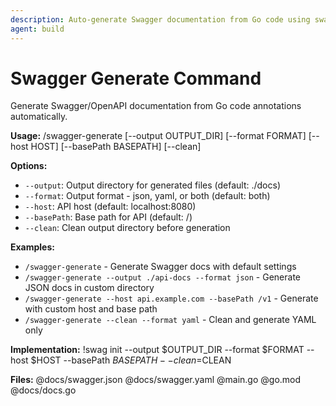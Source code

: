 ```yaml
---
description: Auto-generate Swagger documentation from Go code using swag tool
agent: build
---
```


# Swagger Generate Command

Generate Swagger/OpenAPI documentation from Go code annotations automatically.

**Usage:**
/swagger-generate [--output OUTPUT_DIR] [--format FORMAT] [--host HOST] [--basePath BASEPATH] [--clean]

**Options:**
- `--output`: Output directory for generated files (default: ./docs)
- `--format`: Output format - json, yaml, or both (default: both)
- `--host`: API host (default: localhost:8080)
- `--basePath`: Base path for API (default: /)
- `--clean`: Clean output directory before generation

**Examples:**
- `/swagger-generate` - Generate Swagger docs with default settings
- `/swagger-generate --output ./api-docs --format json` - Generate JSON docs in custom directory
- `/swagger-generate --host api.example.com --basePath /v1` - Generate with custom host and base path
- `/swagger-generate --clean --format yaml` - Clean and generate YAML only

**Implementation:**
!swag init --output $OUTPUT_DIR --format $FORMAT --host $HOST --basePath $BASEPATH --clean=$CLEAN

**Files:**
@docs/swagger.json
@docs/swagger.yaml
@main.go
@go.mod
@docs/docs.go